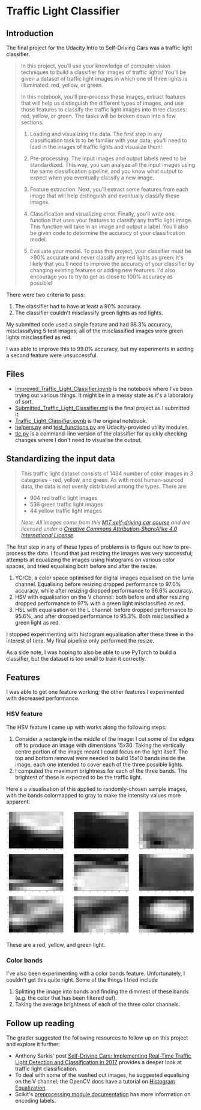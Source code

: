 Traffic Light Classifier
========================

## Introduction

The final project for the Udacity Intro to Self-Driving Cars was a
traffic light classifier.

> In this project, you’ll use your knowledge of computer vision
> techniques to build a classifier for images of traffic lights!
> You'll be given a dataset of traffic light images in which one of
> three lights is illuminated: red, yellow, or green.
>
> In this notebook, you'll pre-process these images, extract features
> that will help us distinguish the different types of images, and use
> those features to classify the traffic light images into three
> classes: red, yellow, or green. The tasks will be broken down into a
> few sections:
>
> 1. Loading and visualizing the data. The first step in any
>    classification task is to be familiar with your data; you'll need
>    to load in the images of traffic lights and visualize them!
>
> 2. Pre-processing. The input images and output labels need to be
>    standardized. This way, you can analyze all the input images
>    using the same classification pipeline, and you know what output
>    to expect when you eventually classify a new image.
>
> 3. Feature extraction. Next, you'll extract some features from each
>    image that will help distinguish and eventually classify these
>    images.
>
> 4. Classification and visualizing error. Finally, you'll write one
>    function that uses your features to classify any traffic light
>    image. This function will take in an image and output a
>    label. You'll also be given code to determine the accuracy of
>    your classification model.
>
> 5. Evaluate your model. To pass this project, your classifier must
>    be >90% accurate and never classify any red lights as green; it's
>    likely that you'll need to improve the accuracy of your
>    classifier by changing existing features or adding new
>    features. I'd also encourage you to try to get as close to 100%
>    accuracy as possible!

There were two criteria to pass:

1. The classifier had to have at least a 90% accuracy.
2. The classifier couldn't misclassify green lights as red lights.

My submitted code used a single feature and had 98.3% accuracy,
misclassifying 5 test images; all of the misclassified images were
green lights misclassified as red.

I was able to improve this to 99.0% accuracy, but my experiments in
adding a second feature were unsuccessful.

## Files

+ [Improved_Traffic_Light_Classifier.ipynb](Improved_Traffic_Light_Classifier.ipynb)
  is the notebook where I've been trying out various things. It might
  be in a messy state as it's a laboratory of sort.
+ [Submitted_Traffic_Light_Classifier.md](Submitted_Traffic_Light_Classifier.md) is
  the final project as I submitted it.
+ [Traffic_Light_Classifier.ipynb](Traffic_Light_Classifier.ipynb) is
  the original notebook.
+ [helpers.py](helpers.py) and [test_functions.py](test_functions.py)
  are Udacity-provided utility modules.
+ [tlc.py](tlc.py) is a command-line version of the classifier for
  quickly checking changes where I don't need to visualise the output.

## Standardizing the input data

> This traffic light dataset consists of 1484 number of color images
> in 3 categories - red, yellow, and green. As with most human-sourced
> data, the data is not evenly distributed among the types. There are:
>
> * 904 red traffic light images
> * 536 green traffic light images
> * 44 yellow traffic light images
>
> *Note: All images come from this [MIT self-driving car
> course](https://selfdrivingcars.mit.edu/) and are licensed under a
> [Creative Commons Attribution-ShareAlike 4.0 International
> License](https://creativecommons.org/licenses/by-sa/4.0/).*


The first step in any of these types of problems is to figure out how
to pre-process the data. I found that just resizing the images was
very successful; attempts at equalizing the images using histograms on
various color spaces, and tried equalising both before and after the
resize.

1. YCrCb, a color space optimised for digital images equalised on the
   luma channel. Equalising before resizing dropped performance to
   97.0% accuracy, while after resizing dropped performance to 96.6%
   accuracy.
2. HSV with equalisation on the V channel: both before and after
   resizing dropped performance to 97% with a green light
   misclassified as red.
3. HSL with equalisation on the L channel: before dropped performance
   to 95.6%, and after dropped performance to 95.3%. Both
   misclassified a green light as red.

I stopped experimenting with histogram equalisation after these three
in the interest of time. My final pipeline only performed the resize.

As a side note, I was hoping to also be able to use PyTorch to build a
classifier, but the dataset is too small to train it correctly.

## Features

I was able to get one feature working; the other features I
experimented with decreased performance.

### HSV feature

The HSV feature I came up with works along the following steps:

1. Consider a rectangle in the middle of the image: I cut some of the
   edges off to produce an image with dimensions 15x30. Taking the
   vertically centre portion of the image meant I could focus on the
   light itself. The top and bottom removal were needed to build 15x10
   bands inside the image, each one intended to cover each of the
   three possible lights.
2. I computed the maximum brightness for each of the three bands. The
   brightest of these is expected to be the traffic light.
   
Here's a visualisation of this applied to randomly-chosen sample
images, with the bands colormapped to gray to make the intensity
values more apparent:

![HSV bands](HSV_bands.png)

These are a red, yellow, and green light.

### Color bands

I've also been experimenting with a color bands feature. Unfortunately,
I couldn't get this quite right. Some of the things I tried include

1. Splitting the image into bands and finding the dimmest of these
   bands (e.g. the color that has been filtered out).
2. Taking the average brightness of each of the three color channels.

## Follow up reading

The grader suggested the following resources to follow up on this
project and explore it further:

* Anthony Sarkis' post [Self-Driving Cars: Implementing Real-Time Traffic Light Detection and Classification in 2017](https://medium.com/@anthony_sarkis/self-driving-cars-implementing-real-time-traffic-light-detection-and-classification-in-2017-7d9ae8df1c58) provides a deeper look at traffic light classification.
* To deal with some of the washed out images, he suggested equalising on the V channel; the OpenCV docs have a tutorial on [Histogram Equalization](https://docs.opencv.org/2.4/doc/tutorials/imgproc/histograms/histogram_equalization/histogram_equalization.html).
* Scikit's [preprocessing module documentation](https://scikit-learn.org/stable/modules/preprocessing.html) has more information on encoding labels.
